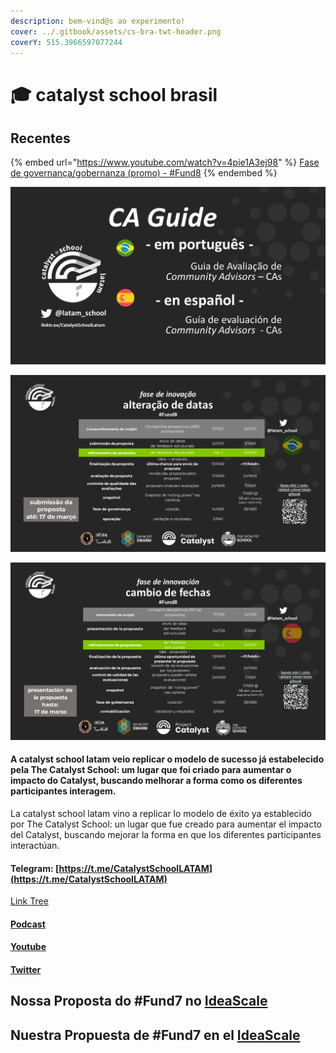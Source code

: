 ```yaml
---
description: bem-vind@s ao experimento!
cover: ../.gitbook/assets/cs-bra-twt-header.png
coverY: 515.3966597077244
---
```


# 🎓 catalyst school brasil

## Recentes

{% embed url="https://www.youtube.com/watch?v=4pie1A3ej98" %}
[Fase de governança/gobernanza (promo) - #Fund8](https://www.youtube.com/watch?v=4pie1A3ej98)
{% endembed %}

![em português en español](../.gitbook/assets/promo-twt-caguide.png)

![alteração de data no catalyst #Fund8](../.gitbook/assets/timeline-fund8-innovation-port.png)

![cambio de fechas en catalyst #Fund8](../.gitbook/assets/timeline-fund8-innovation-esp.png)

#### A catalyst school latam veio replicar o modelo de sucesso já estabelecido pela The Catalyst School: um lugar que foi criado para aumentar o impacto do Catalyst, buscando melhorar a forma como os diferentes participantes interagem.

La catalyst school latam vino a replicar lo modelo de éxito ya establecido por The Catalyst School: un lugar que fue creado para aumentar el impacto del Catalyst, buscando mejorar la forma en que los diferentes participantes interactúan.

#### Telegram: [https://t.me/CatalystSchoolLATAM](https://t.me/CatalystSchoolLATAM)

[Link Tree](https://linktr.ee/CatalystSchoolLatamhttps:/linktr.ee/CatalystSchoolLatam)

#### [Podcast](https://catalystschoollatam.podbean.com/)

#### [Youtube](./#undefined)

#### [Twitter](https://twitter.com/latam\_school)

## Nossa Proposta do #Fund7 no [IdeaScale](https://cardano.ideascale.com/a/dtd/The-Catalyst-School-LATAM/383090-48088)

## Nuestra Propuesta de #Fund7 en el [IdeaScale](https://cardano.ideascale.com/a/dtd/The-Catalyst-School-LATAM/383090-48088)
